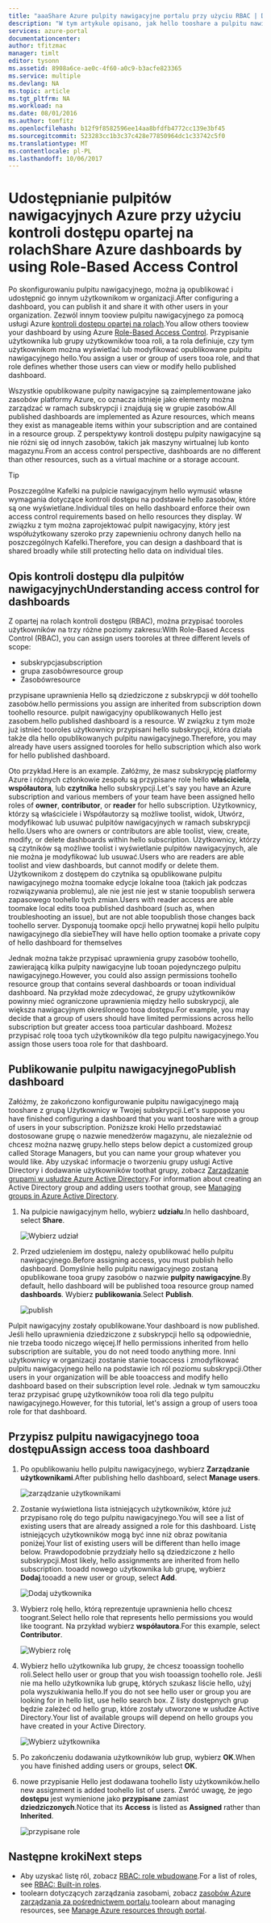 ```yaml
---
title: "aaaShare Azure pulpity nawigacyjne portalu przy użyciu RBAC | Dokumentacja firmy Microsoft"
description: "W tym artykule opisano, jak hello tooshare a pulpitu nawigacyjnego w portalu Azure przy użyciu kontroli dostępu opartej na rolach."
services: azure-portal
documentationcenter: 
author: tfitzmac
manager: timlt
editor: tysonn
ms.assetid: 8908a6ce-ae0c-4f60-a0c9-b3acfe823365
ms.service: multiple
ms.devlang: NA
ms.topic: article
ms.tgt_pltfrm: NA
ms.workload: na
ms.date: 08/01/2016
ms.author: tomfitz
ms.openlocfilehash: b12f9f8582596ee14aa8bfdfb4772cc139e3bf45
ms.sourcegitcommit: 523283cc1b3c37c428e77850964dc1c33742c5f0
ms.translationtype: MT
ms.contentlocale: pl-PL
ms.lasthandoff: 10/06/2017
---
```

# <a name="share-azure-dashboards-by-using-role-based-access-control"></a><span data-ttu-id="416e2-103">Udostępnianie pulpitów nawigacyjnych Azure przy użyciu kontroli dostępu opartej na rolach</span><span class="sxs-lookup"><span data-stu-id="416e2-103">Share Azure dashboards by using Role-Based Access Control</span></span>
<span data-ttu-id="416e2-104">Po skonfigurowaniu pulpitu nawigacyjnego, można ją opublikować i udostępnić go innym użytkownikom w organizacji.</span><span class="sxs-lookup"><span data-stu-id="416e2-104">After configuring a dashboard, you can publish it and share it with other users in your organization.</span></span> <span data-ttu-id="416e2-105">Zezwól innym tooview pulpitu nawigacyjnego za pomocą usługi Azure [kontroli dostępu opartej na rolach](../active-directory/role-based-access-control-configure.md).</span><span class="sxs-lookup"><span data-stu-id="416e2-105">You allow others tooview your dashboard by using Azure [Role-Based Access Control](../active-directory/role-based-access-control-configure.md).</span></span> <span data-ttu-id="416e2-106">Przypisanie użytkownika lub grupy użytkowników tooa roli, a ta rola definiuje, czy tym użytkownikom można wyświetlać lub modyfikować opublikowane pulpitu nawigacyjnego hello.</span><span class="sxs-lookup"><span data-stu-id="416e2-106">You assign a user or group of users tooa role, and that role defines whether those users can view or modify hello published dashboard.</span></span> 

<span data-ttu-id="416e2-107">Wszystkie opublikowane pulpity nawigacyjne są zaimplementowane jako zasobów platformy Azure, co oznacza istnieje jako elementy można zarządzać w ramach subskrypcji i znajdują się w grupie zasobów.</span><span class="sxs-lookup"><span data-stu-id="416e2-107">All published dashboards are implemented as Azure resources, which means they exist as manageable items within your subscription and are contained in a resource group.</span></span>  <span data-ttu-id="416e2-108">Z perspektywy kontroli dostępu pulpity nawigacyjne są nie różni się od innych zasobów, takich jak maszyny wirtualnej lub konto magazynu.</span><span class="sxs-lookup"><span data-stu-id="416e2-108">From an access control perspective, dashboards are no different than other resources, such as a virtual machine or a storage account.</span></span>

> [!TIP]
> <span data-ttu-id="416e2-109">Poszczególne Kafelki na pulpicie nawigacyjnym hello wymusić własne wymagania dotyczące kontroli dostępu na podstawie hello zasobów, które są one wyświetlane.</span><span class="sxs-lookup"><span data-stu-id="416e2-109">Individual tiles on hello dashboard enforce their own access control requirements based on hello resources they display.</span></span>  <span data-ttu-id="416e2-110">W związku z tym można zaprojektować pulpit nawigacyjny, który jest współużytkowany szeroko przy zapewnieniu ochrony danych hello na poszczególnych Kafelki.</span><span class="sxs-lookup"><span data-stu-id="416e2-110">Therefore, you can design a dashboard that is shared broadly while still protecting hello data on individual tiles.</span></span>
> 
> 

## <a name="understanding-access-control-for-dashboards"></a><span data-ttu-id="416e2-111">Opis kontroli dostępu dla pulpitów nawigacyjnych</span><span class="sxs-lookup"><span data-stu-id="416e2-111">Understanding access control for dashboards</span></span>
<span data-ttu-id="416e2-112">Z opartej na rolach kontroli dostępu (RBAC), można przypisać tooroles użytkowników na trzy różne poziomy zakresu:</span><span class="sxs-lookup"><span data-stu-id="416e2-112">With Role-Based Access Control (RBAC), you can assign users tooroles at three different levels of scope:</span></span>

* <span data-ttu-id="416e2-113">subskrypcja</span><span class="sxs-lookup"><span data-stu-id="416e2-113">subscription</span></span>
* <span data-ttu-id="416e2-114">grupa zasobów</span><span class="sxs-lookup"><span data-stu-id="416e2-114">resource group</span></span>
* <span data-ttu-id="416e2-115">Zasobów</span><span class="sxs-lookup"><span data-stu-id="416e2-115">resource</span></span>

<span data-ttu-id="416e2-116">przypisane uprawnienia Hello są dziedziczone z subskrypcji w dół toohello zasobów.</span><span class="sxs-lookup"><span data-stu-id="416e2-116">hello permissions you assign are inherited from subscription down toohello resource.</span></span> <span data-ttu-id="416e2-117">pulpit nawigacyjny opublikowanych Hello jest zasobem.</span><span class="sxs-lookup"><span data-stu-id="416e2-117">hello published dashboard is a resource.</span></span> <span data-ttu-id="416e2-118">W związku z tym może już istnieć tooroles użytkownicy przypisani hello subskrypcji, która działa także dla hello opublikowanych pulpitu nawigacyjnego.</span><span class="sxs-lookup"><span data-stu-id="416e2-118">Therefore, you may already have users assigned tooroles for hello subscription which also work for hello published dashboard.</span></span> 

<span data-ttu-id="416e2-119">Oto przykład.</span><span class="sxs-lookup"><span data-stu-id="416e2-119">Here is an example.</span></span>  <span data-ttu-id="416e2-120">Załóżmy, że masz subskrypcję platformy Azure i różnych członkowie zespołu są przypisane role hello **właściciela**, **współautora**, lub **czytnika** hello subskrypcji.</span><span class="sxs-lookup"><span data-stu-id="416e2-120">Let's say you have an Azure subscription and various members of your team have been assigned hello roles of **owner**, **contributor**, or **reader** for hello subscription.</span></span> <span data-ttu-id="416e2-121">Użytkownicy, którzy są właściciele i Współautorzy są możliwe toolist, widok, Utwórz, modyfikować lub usuwać pulpitów nawigacyjnych w ramach subskrypcji hello.</span><span class="sxs-lookup"><span data-stu-id="416e2-121">Users who are owners or contributors are able toolist, view, create, modify, or delete dashboards within hello subscription.</span></span>  <span data-ttu-id="416e2-122">Użytkownicy, którzy są czytników są możliwe toolist i wyświetlanie pulpitów nawigacyjnych, ale nie można je modyfikować lub usuwać.</span><span class="sxs-lookup"><span data-stu-id="416e2-122">Users who are readers are able toolist and view dashboards, but cannot modify or delete them.</span></span>  <span data-ttu-id="416e2-123">Użytkownikom z dostępem do czytnika są opublikowane pulpitu nawigacyjnego można toomake edycje lokalne tooa (takich jak podczas rozwiązywania problemu), ale nie jest nie jest w stanie toopublish serwera zapasowego toohello tych zmian.</span><span class="sxs-lookup"><span data-stu-id="416e2-123">Users with reader access are able toomake local edits tooa published dashboard (such as, when troubleshooting an issue), but are not able toopublish those changes back toohello server.</span></span>  <span data-ttu-id="416e2-124">Dysponują toomake opcji hello prywatnej kopii hello pulpitu nawigacyjnego dla siebie</span><span class="sxs-lookup"><span data-stu-id="416e2-124">They will have hello option toomake a private copy of hello dashboard for themselves</span></span>

<span data-ttu-id="416e2-125">Jednak można także przypisać uprawnienia grupy zasobów toohello, zawierającą kilka pulpity nawigacyjne lub tooan pojedynczego pulpitu nawigacyjnego.</span><span class="sxs-lookup"><span data-stu-id="416e2-125">However, you could also assign permissions toohello resource group that contains several dashboards or tooan individual dashboard.</span></span> <span data-ttu-id="416e2-126">Na przykład może zdecydować, że grupy użytkowników powinny mieć ograniczone uprawnienia między hello subskrypcji, ale większa nawigacyjnym określonego tooa dostępu.</span><span class="sxs-lookup"><span data-stu-id="416e2-126">For example, you may decide that a group of users should have limited permissions across hello subscription but greater access tooa particular dashboard.</span></span> <span data-ttu-id="416e2-127">Możesz przypisać rolę tooa tych użytkowników dla tego pulpitu nawigacyjnego.</span><span class="sxs-lookup"><span data-stu-id="416e2-127">You assign those users tooa role for that dashboard.</span></span> 

## <a name="publish-dashboard"></a><span data-ttu-id="416e2-128">Publikowanie pulpitu nawigacyjnego</span><span class="sxs-lookup"><span data-stu-id="416e2-128">Publish dashboard</span></span>
<span data-ttu-id="416e2-129">Załóżmy, że zakończono konfigurowanie pulpitu nawigacyjnego mają tooshare z grupą Użytkownicy w Twojej subskrypcji.</span><span class="sxs-lookup"><span data-stu-id="416e2-129">Let's suppose you have finished configuring a dashboard that you want tooshare with a group of users in your subscription.</span></span> <span data-ttu-id="416e2-130">Poniższe kroki Hello przedstawiać dostosowane grupę o nazwie menedżerów magazynu, ale niezależnie od chcesz można nazwę grupy.</span><span class="sxs-lookup"><span data-stu-id="416e2-130">hello steps below depict a customized group called Storage Managers, but you can name your group whatever you would like.</span></span> <span data-ttu-id="416e2-131">Aby uzyskać informacje o tworzeniu grupy usługi Active Directory i dodawanie użytkowników toothat grupy, zobacz [Zarządzanie grupami w usłudze Azure Active Directory](../active-directory/active-directory-accessmanagement-manage-groups.md).</span><span class="sxs-lookup"><span data-stu-id="416e2-131">For information about creating an Active Directory group and adding users toothat group, see [Managing groups in Azure Active Directory](../active-directory/active-directory-accessmanagement-manage-groups.md).</span></span>

1. <span data-ttu-id="416e2-132">Na pulpicie nawigacyjnym hello, wybierz **udziału**.</span><span class="sxs-lookup"><span data-stu-id="416e2-132">In hello dashboard, select **Share**.</span></span>
   
     ![Wybierz udział](./media/azure-portal-dashboard-share-access/select-share.png)
2. <span data-ttu-id="416e2-134">Przed udzieleniem im dostępu, należy opublikować hello pulpitu nawigacyjnego.</span><span class="sxs-lookup"><span data-stu-id="416e2-134">Before assigning access, you must publish hello dashboard.</span></span> <span data-ttu-id="416e2-135">Domyślnie hello pulpitu nawigacyjnego zostaną opublikowane tooa grupy zasobów o nazwie **pulpity nawigacyjne**.</span><span class="sxs-lookup"><span data-stu-id="416e2-135">By default, hello dashboard will be published tooa resource group named **dashboards**.</span></span> <span data-ttu-id="416e2-136">Wybierz **publikowania**.</span><span class="sxs-lookup"><span data-stu-id="416e2-136">Select **Publish**.</span></span>
   
     ![publish](./media/azure-portal-dashboard-share-access/publish.png)

<span data-ttu-id="416e2-138">Pulpit nawigacyjny zostały opublikowane.</span><span class="sxs-lookup"><span data-stu-id="416e2-138">Your dashboard is now published.</span></span> <span data-ttu-id="416e2-139">Jeśli hello uprawnienia dziedziczone z subskrypcji hello są odpowiednie, nie trzeba toodo niczego więcej.</span><span class="sxs-lookup"><span data-stu-id="416e2-139">If hello permissions inherited from hello subscription are suitable, you do not need toodo anything more.</span></span> <span data-ttu-id="416e2-140">Inni użytkownicy w organizacji zostanie stanie tooaccess i zmodyfikować pulpitu nawigacyjnego hello na podstawie ich ról poziomu subskrypcji.</span><span class="sxs-lookup"><span data-stu-id="416e2-140">Other users in your organization will be able tooaccess and modify hello dashboard based on their subscription level role.</span></span> <span data-ttu-id="416e2-141">Jednak w tym samouczku teraz przypisać grupę użytkowników tooa roli dla tego pulpitu nawigacyjnego.</span><span class="sxs-lookup"><span data-stu-id="416e2-141">However, for this tutorial, let's assign a group of users tooa role for that dashboard.</span></span>

## <a name="assign-access-tooa-dashboard"></a><span data-ttu-id="416e2-142">Przypisz pulpitu nawigacyjnego tooa dostępu</span><span class="sxs-lookup"><span data-stu-id="416e2-142">Assign access tooa dashboard</span></span>
1. <span data-ttu-id="416e2-143">Po opublikowaniu hello pulpitu nawigacyjnego, wybierz **Zarządzanie użytkownikami**.</span><span class="sxs-lookup"><span data-stu-id="416e2-143">After publishing hello dashboard, select **Manage users**.</span></span>
   
     ![zarządzanie użytkownikami](./media/azure-portal-dashboard-share-access/manage-users.png)
2. <span data-ttu-id="416e2-145">Zostanie wyświetlona lista istniejących użytkowników, które już przypisano rolę do tego pulpitu nawigacyjnego.</span><span class="sxs-lookup"><span data-stu-id="416e2-145">You will see a list of existing users that are already assigned a role for this dashboard.</span></span> <span data-ttu-id="416e2-146">Listę istniejących użytkowników mogą być inne niż obraz powitania poniżej.</span><span class="sxs-lookup"><span data-stu-id="416e2-146">Your list of existing users will be different than hello image below.</span></span> <span data-ttu-id="416e2-147">Prawdopodobnie przydziały hello są dziedziczone z hello subskrypcji.</span><span class="sxs-lookup"><span data-stu-id="416e2-147">Most likely, hello assignments are inherited from hello subscription.</span></span> <span data-ttu-id="416e2-148">tooadd nowego użytkownika lub grupę, wybierz **Dodaj**.</span><span class="sxs-lookup"><span data-stu-id="416e2-148">tooadd a new user or group, select **Add**.</span></span>
   
     ![Dodaj użytkownika](./media/azure-portal-dashboard-share-access/existing-users.png)
3. <span data-ttu-id="416e2-150">Wybierz rolę hello, którą reprezentuje uprawnienia hello chcesz toogrant.</span><span class="sxs-lookup"><span data-stu-id="416e2-150">Select hello role that represents hello permissions you would like toogrant.</span></span> <span data-ttu-id="416e2-151">Na przykład wybierz **współautora**.</span><span class="sxs-lookup"><span data-stu-id="416e2-151">For this example, select **Contributor**.</span></span>
   
     ![Wybierz rolę](./media/azure-portal-dashboard-share-access/select-role.png)
4. <span data-ttu-id="416e2-153">Wybierz hello użytkownika lub grupy, że chcesz tooassign toohello roli.</span><span class="sxs-lookup"><span data-stu-id="416e2-153">Select hello user or group that you wish tooassign toohello role.</span></span> <span data-ttu-id="416e2-154">Jeśli nie ma hello użytkownika lub grupę, których szukasz liście hello, użyj pola wyszukiwania hello.</span><span class="sxs-lookup"><span data-stu-id="416e2-154">If you do not see hello user or group you are looking for in hello list, use hello search box.</span></span> <span data-ttu-id="416e2-155">Z listy dostępnych grup będzie zależeć od hello grup, które zostały utworzone w usłudze Active Directory.</span><span class="sxs-lookup"><span data-stu-id="416e2-155">Your list of available groups will depend on hello groups you have created in your Active Directory.</span></span>
   
     ![Wybierz użytkownika](./media/azure-portal-dashboard-share-access/select-user.png) 
5. <span data-ttu-id="416e2-157">Po zakończeniu dodawania użytkowników lub grup, wybierz **OK**.</span><span class="sxs-lookup"><span data-stu-id="416e2-157">When you have finished adding users or groups, select **OK**.</span></span> 
6. <span data-ttu-id="416e2-158">nowe przypisanie Hello jest dodawana toohello listy użytkowników.</span><span class="sxs-lookup"><span data-stu-id="416e2-158">hello new assignment is added toohello list of users.</span></span> <span data-ttu-id="416e2-159">Zwróć uwagę, że jego **dostępu** jest wymienione jako **przypisane** zamiast **dziedziczonych**.</span><span class="sxs-lookup"><span data-stu-id="416e2-159">Notice that its **Access** is listed as **Assigned** rather than **Inherited**.</span></span>
   
     ![przypisane role](./media/azure-portal-dashboard-share-access/assigned-roles.png)

## <a name="next-steps"></a><span data-ttu-id="416e2-161">Następne kroki</span><span class="sxs-lookup"><span data-stu-id="416e2-161">Next steps</span></span>
* <span data-ttu-id="416e2-162">Aby uzyskać listę ról, zobacz [RBAC: role wbudowane](../active-directory/role-based-access-built-in-roles.md).</span><span class="sxs-lookup"><span data-stu-id="416e2-162">For a list of roles, see [RBAC: Built-in roles](../active-directory/role-based-access-built-in-roles.md).</span></span>
* <span data-ttu-id="416e2-163">toolearn dotyczących zarządzania zasobami, zobacz [zasobów Azure zarządzania za pośrednictwem portalu](resource-group-portal.md).</span><span class="sxs-lookup"><span data-stu-id="416e2-163">toolearn about managing resources, see [Manage Azure resources through portal](resource-group-portal.md).</span></span>

